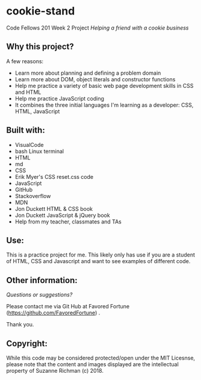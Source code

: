 # cookie-stand
Code Fellows 201 Week 2 Project
*Helping a friend with a cookie business*


## Why this project?

A few reasons:
* Learn more about planning and defining a problem domain
* Learn more about DOM, object literals and constructor functions
* Help me practice a variety of basic web page development skills in CSS and HTML
* Help me practice JavaScript coding 
* It combines the three initial languages I'm learning as a developer: CSS, HTML, JavaScript

## Built with:

* VisualCode
* bash Linux terminal
* HTML
* md
* CSS  
* Erik Myer's CSS reset.css code
* JavaScript
* GitHub
* Stackoverflow
* MDN
* Jon Duckett HTML & CSS book
* Jon Duckett JavaScript & jQuery book
* Help from my teacher, classmates and TAs

## Use:

This is a practice project for me. This likely only has use if you are a student of HTML, CSS and Javascript and want to see examples of different code.

## Other information:

*Questions or suggestions?* 

Please contact me via Git Hub at Favored Fortune (https://github.com/FavoredFortune) .

 Thank you.

## Copyright:

 While this code may be considered protected/open under the MIT Licesnse, please note that the content and images displayed are the intellectual property of Suzanne Richman (c) 2018.
 




